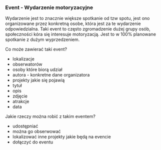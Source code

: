 <h3>Event - Wydarzenie motoryzacyjne</h3>

Wydarzenie jest to znacznie większe spotkanie od tzw spotu, jest ono organizowane przez konkretną osobe, która jest za te wydarzenie odpowiedzialna.
Taki event to często zgromadzenie dużej grupy osób, społeczności kóra się interesuje motoryzacją. Jest to w 100% planowane spotkanie z dużym wyprzedzeniem.

Co może zawierać taki event?

- lokalizacje
- obserwatorów
- osoby które biorą udział
- autora - konkretne dane organizatora
- projekty jakie się pojawią
- tytuł
- opis
- zdjęcie
- atrakcje
- data

Jakie rzeczy można robić z takim eventem?

- udostępniać
- można go obserwować
- lokalizować inne projekty jakie będą na evencie
- dołączyć do eventu
